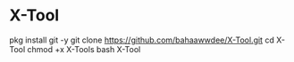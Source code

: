 # X-Tool
pkg install git -y
git clone https://github.com/bahaawwdee/X-Tool.git
cd X-Tool
chmod +x X-Tools
bash X-Tool
